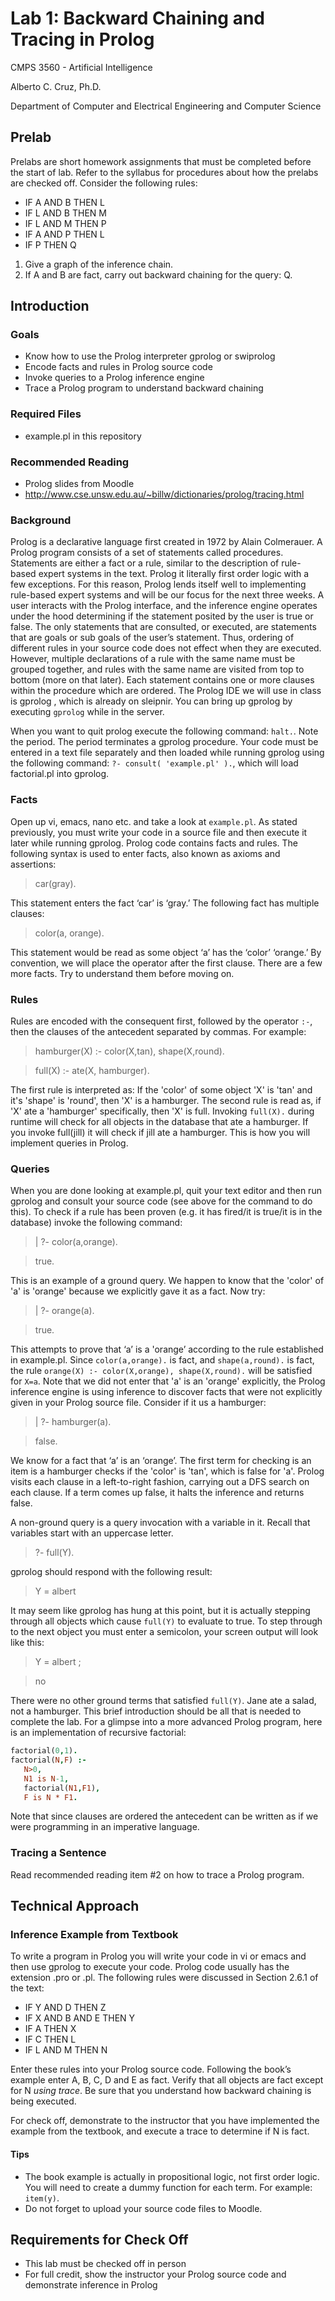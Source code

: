 # Lab 1: Backward Chaining and Tracing in Prolog

CMPS 3560 - Artificial Intelligence

Alberto C. Cruz, Ph.D.

Department of Computer and Electrical Engineering and Computer Science

## Prelab

Prelabs are short homework assignments that must be completed before the start of lab. Refer to the syllabus for procedures about how the prelabs are checked off. Consider the following rules:

* IF A AND B THEN L
* IF L AND B THEN M
* IF L AND M THEN P
* IF A AND P THEN L
* IF P THEN Q

1. Give a graph of the inference chain.
1. If A and B are fact, carry out backward chaining for the query: Q.

## Introduction

### Goals

* Know how to use the Prolog interpreter gprolog or swiprolog
*	Encode facts and rules in Prolog source code
*	Invoke queries to a Prolog inference engine
*	Trace a Prolog program to understand backward chaining

### Required Files

* example.pl in this repository

### Recommended Reading

* Prolog slides from Moodle
* http://www.cse.unsw.edu.au/~billw/dictionaries/prolog/tracing.html 

### Background

Prolog is a declarative language first created in 1972 by Alain Colmerauer. A Prolog program consists of a set of statements called procedures. Statements are either a fact or a rule, similar to the description of rule-based expert systems in the text. Prolog it literally first order logic with a few exceptions. For this reason, Prolog lends itself well to implementing rule-based expert systems and will be our focus for the next three weeks. A user interacts with the Prolog interface, and the inference engine operates under the hood determining if the statement posited by the user is true or false. The only statements that are consulted, or executed, are statements that are goals or sub goals of the user’s statement. Thus, ordering of different rules in your source code does not effect when they are executed. However, multiple declarations of a rule with the same name must be grouped together, and rules with the same name are visited from top to bottom (more on that later). Each statement contains one or more clauses within the procedure which are ordered. The Prolog IDE we will use in class is gprolog , which is already on sleipnir. You can bring up gprolog by executing `gprolog` while in the server.

When you want to quit prolog execute the following command: `halt.`. Note the period. The period terminates a gprolog procedure. Your code must be entered in a text file separately and then loaded while running gprolog using the following command: `?- consult( 'example.pl' ).`, which will load factorial.pl into gprolog.

### Facts

Open up vi, emacs, nano etc. and take a look at `example.pl`. As stated previously, you must write your code in a source file and then execute it later while running gprolog. Prolog code contains facts and rules. The following syntax is used to enter facts, also known as axioms and assertions:

> car(gray).

This statement enters the fact ‘car’ is ‘gray.’ The following fact has multiple clauses: 

> color(a, orange).

This statement would be read as some object ‘a’ has the ‘color’ ‘orange.’ By convention, we will place the operator after the first clause. There are a few more facts. Try to understand them before moving on.

### Rules

Rules are encoded with the consequent first, followed by the operator `:-`, then the clauses of the antecedent separated by commas. For example:

> hamburger(X) :- color(X,tan), shape(X,round).

> full(X) :- ate(X, hamburger).
  
The first rule is interpreted as: If the 'color' of some object 'X' is 'tan' and it's 'shape' is 'round', then 'X' is a hamburger. The second rule is read as, if 'X' ate a 'hamburger' specifically, then 'X' is full. Invoking `full(X).` during runtime will check for all objects in the database that ate a hamburger. If you invoke full(jill) it will check if jill ate a hamburger. This is how you will implement queries in Prolog.

### Queries

When you are done looking at example.pl, quit your text editor and then run gprolog and consult your source code (see above for the command to do this). To check if a rule has been proven (e.g. it has fired/it is true/it is in the database) invoke the following command:

> | ?- color(a,orange).

> true.

This is an example of a ground query. We happen to know that the 'color' of 'a' is 'orange' because we explicitly gave it as a fact. Now try:

> | ?- orange(a).

> true.

This attempts to prove that ‘a’ is a 'orange’ according to the rule established in example.pl. Since `color(a,orange).` is fact, and `shape(a,round).` is fact, the rule `orange(X) :- color(X,orange), shape(X,round).` will be satisfied for `X=a`. Note that we did not enter that 'a' is an 'orange' explicitly, the Prolog inference engine is using inference to discover facts that were not explicitly given in your Prolog source file. Consider if it us a hamburger: 

> | ?- hamburger(a).

> false.

We know for a fact that ‘a’ is an ‘orange’. The first term for checking is an item is a hamburger checks if the 'color' is 'tan', which is false for 'a'. Prolog visits each clause in a left-to-right fashion, carrying out a DFS search on each clause. If a term comes up false, it halts the inference and returns false. 

A non-ground query is a query invocation with a variable in it. Recall that variables start with an uppercase letter. 

> ?- full(Y).

gprolog should respond with the following result: 

> Y = albert 

It may seem like gprolog has hung at this point, but it is actually stepping through all objects which cause `full(Y)` to evaluate to true. To step through to the next object you must enter a semicolon, your screen output will look like this: 

> Y = albert ;

> no

There were no other ground terms that satisfied `full(Y)`. Jane ate a salad, not a hamburger. This brief introduction should be all that is needed to complete the lab. For a glimpse into a more advanced Prolog program, here is an implementation of recursive factorial:

```prolog
factorial(0,1). 
factorial(N,F) :-  
   N>0,
   N1 is N-1,
   factorial(N1,F1),
   F is N * F1.
```

Note that since clauses are ordered the antecedent can be written as if we were programming in an imperative language.

### Tracing a Sentence

Read recommended reading item #2 on how to trace a Prolog program.

## Technical Approach

### Inference Example from Textbook

To write a program in Prolog you will write your code in vi or emacs and then use gprolog to execute your code. Prolog code usually has the extension .pro or .pl. The following rules were discussed in Section 2.6.1 of the text:

* IF Y AND D THEN Z
* IF X AND B AND E THEN Y
* IF A THEN X
* IF C THEN L
* IF L AND M THEN N

Enter these rules into your Prolog source code. Following the book’s example enter A, B, C, D and E as fact. Verify that all objects are fact except for N *using trace*. Be sure that you understand how backward chaining is being executed.

For check off, demonstrate to the instructor that you have implemented the example from the textbook, and execute a trace to determine if N is fact.

#### Tips

* The book example is actually in propositional logic, not first order logic. You will need to create a dummy function for each term. For example: `item(y)`.
* Do not forget to upload your source code files to Moodle.

## Requirements for Check Off

* This lab must be checked off in person
* For full credit, show the instructor your Prolog source code and demonstrate inference in Prolog

